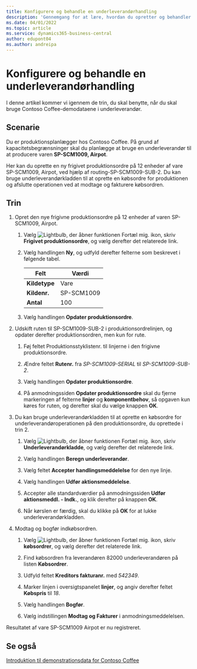 ```yaml
---
title: Konfigurere og behandle en underleverandørhandling
description: 'Gennemgang for at lære, hvordan du opretter og behandler en underleverandøroperation i Business central.'
ms.date: 04/01/2022
ms.topic: article
ms.service: dynamics365-business-central
author: edupont04
ms.author: andreipa
---
```


# <a name="set-up-and-process-a-subcontracting-operation"></a><a name="set-up-and-process-a-subcontracting-operation"></a><a name="set-up-and-process-a-subcontracting-operation"></a>Konfigurere og behandle en underleverandørhandling

I denne artikel kommer vi igennem de trin, du skal benytte, når du skal bruge Contoso Coffee-demodataene i underleverandør.

## <a name="scenario"></a><a name="scenario"></a><a name="scenario"></a>Scenarie

Du er produktionsplanlægger hos Contoso Coffee. På grund af kapacitetsbegrænsninger skal du planlægge at bruge en underleverandør til at producere varen **SP-SCM1009, Airpot**.

Her kan du oprette en ny frigivet produktionsordre på 12 enheder af vare SP-SCM1009, Airpot, ved hjælp af routing-SP-SCM1009-SUB-2. Du kan bruge underleverandørkladden til at oprette en købsordre for produktionen og afslutte operationen ved at modtage og fakturere købsordren.

## <a name="steps"></a><a name="steps"></a><a name="steps"></a>Trin

1. Opret den nye frigivne produktionsordre på 12 enheder af varen SP-SCM1009, Airpot.

    1. Vælg ![Lightbulb, der åbner funktionen Fortæl mig.](../../media/ui-search/search_small.png "Fortæl mig, hvad du vil foretage dig") ikon, skriv **Frigivet produktionsordre**, og vælg derefter det relaterede link.  

    2. Vælg handlingen **Ny**, og udfyld derefter felterne som beskrevet i følgende tabel.  

        |Felt  |Værdi  |
        |---------|---------|
        |**Kildetype** |Vare|
        |**Kildenr.** |SP-SCM1009|
        |**Antal** |100|
    3. Vælg handlingen **Opdater produktionsordre**.  

2. Udskift ruten til SP-SCM1009-SUB-2 i produktionsordrelinjen, og opdater derefter produktionsordren, men kun for rute.  

    1. Føj feltet Produktionsstyklistenr. til linjerne i den frigivne produktionsordre.<!--in code, this is marked as visible=false-->

    2. Ændre feltet **Rutenr.** fra *SP-SCM1009-SERIAL* til *SP-SCM1009-SUB-2*.  

    3. Vælg handlingen **Opdater produktionsordre**.  

    4. På anmodningssiden **Opdater produktionsordre** skal du fjerne markeringen af felterne **linjer** og **komponentbehov**, så opgaven kun køres for ruten, og derefter skal du vælge knappen **OK**.

3. Du kan bruge underleverandørkladden til at oprette en købsordre for underleverandøroperationen på den produktionsordre, du oprettede i trin 2.  

    1. Vælg ![Lightbulb, der åbner funktionen Fortæl mig.](../../media/ui-search/search_small.png "Fortæl mig, hvad du vil foretage dig") ikon, skriv **Underleverandørkladde**, og vælg derefter det relaterede link.  

    2. Vælg handlingen **Beregn underleverandør**.

    3. Vælg feltet **Accepter handlingsmeddelelse** for den nye linje.

    4. Vælg handlingen **Udfør aktionsmeddelelse**.  

    5. Accepter alle standardværdier på anmodningssiden **Udfør aktionsmeddl. - Indk.**, og klik derefter på knappen **OK**.

    6. Når kørslen er færdig, skal du klikke på **OK** for at lukke underleverandørkladden.  

4. Modtag og bogfør indkøbsordren.  

    1. Vælg ![Lightbulb, der åbner funktionen Fortæl mig.](../../media/ui-search/search_small.png "Fortæl mig, hvad du vil foretage dig") ikon, skriv **købsordrer**, og vælg derefter det relaterede link.  

    2. Find købsordren fra leverandøren 82000 underleverandøren på listen **Købsordrer**.

    3. Udfyld feltet **Kreditors fakturanr.** med *542349*.

    4. Marker linjen i oversigtspanelet **linjer**, og angiv derefter feltet **Købspris** til *18*.

    5. Vælg handlingen **Bogfør**.  

    6. Vælg indstillingen **Modtag og Fakturer** i anmodningsmeddelelsen.  

Resultatet af vare SP-SCM1009 Airpot er nu registreret.

## <a name="see-also"></a><a name="see-also"></a><a name="see-also"></a>Se også

[Introduktion til demonstrationsdata for Contoso Coffee](../contoso-coffee-intro.md)  
